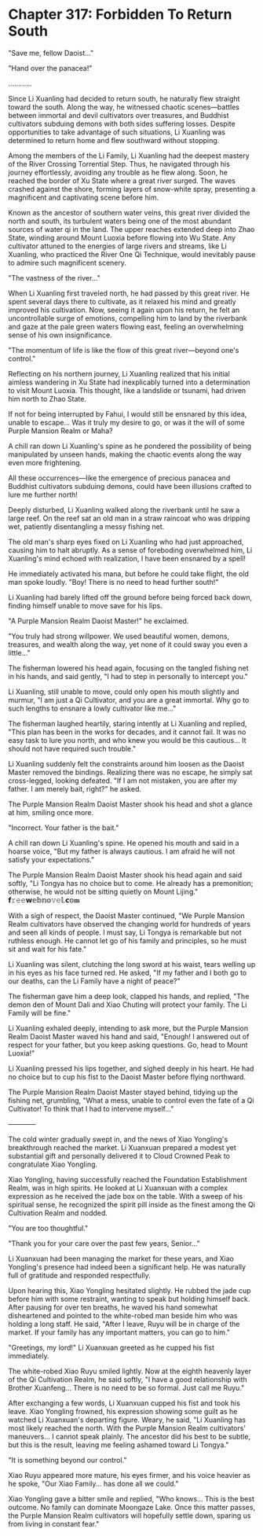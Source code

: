 # Chapter 317: Forbidden To Return South

"Save me, fellow Daoist..."

"Hand over the panacea!"

............

Since Li Xuanling had decided to return south, he naturally flew straight toward the south. Along the way, he witnessed chaotic scenes—battles between immortal and devil cultivators over treasures, and Buddhist cultivators subduing demons with both sides suffering losses. Despite opportunities to take advantage of such situations, Li Xuanling was determined to return home and flew southward without stopping.

Among the members of the Li Family, Li Xuanling had the deepest mastery of the River Crossing Torrential Step. Thus, he navigated through his journey effortlessly, avoiding any trouble as he flew along. Soon, he reached the border of Xu State where a great river surged. The waves crashed against the shore, forming layers of snow-white spray, presenting a magnificent and captivating scene before him.

Known as the ancestor of southern water veins, this great river divided the north and south, its turbulent waters being one of the most abundant sources of water qi in the land. The upper reaches extended deep into Zhao State, winding around Mount Luoxia before flowing into Wu State. Any cultivator attuned to the energies of large rivers and streams, like Li Xuanling, who practiced the River One Qi Technique, would inevitably pause to admire such magnificent scenery.

"The vastness of the river..."

When Li Xuanling first traveled north, he had passed by this great river. He spent several days there to cultivate, as it relaxed his mind and greatly improved his cultivation. Now, seeing it again upon his return, he felt an uncontrollable surge of emotions, compelling him to land by the riverbank and gaze at the pale green waters flowing east, feeling an overwhelming sense of his own insignificance.

"The momentum of life is like the flow of this great river—beyond one's control."

Reflecting on his northern journey, Li Xuanling realized that his initial aimless wandering in Xu State had inexplicably turned into a determination to visit Mount Luoxia. This thought, like a landslide or tsunami, had driven him north to Zhao State.

If not for being interrupted by Fahui, I would still be ensnared by this idea, unable to escape... Was it truly my desire to go, or was it the will of some Purple Mansion Realm or Maha?

A chill ran down Li Xuanling's spine as he pondered the possibility of being manipulated by unseen hands, making the chaotic events along the way even more frightening.

All these occurrences—like the emergence of precious panacea and Buddhist cultivators subduing demons, could have been illusions crafted to lure me further north!

Deeply disturbed, Li Xuanling walked along the riverbank until he saw a large reef. On the reef sat an old man in a straw raincoat who was dripping wet, patiently disentangling a messy fishing net.

The old man's sharp eyes fixed on Li Xuanling who had just approached, causing him to halt abruptly. As a sense of foreboding overwhelmed him, Li Xuanling's mind echoed with realization, I have been ensnared by a spell!

He immediately activated his mana, but before he could take flight, the old man spoke loudly. "Boy! There is no need to head further south!"

Li Xuanling had barely lifted off the ground before being forced back down, finding himself unable to move save for his lips.

"A Purple Mansion Realm Daoist Master!" he exclaimed.

"You truly had strong willpower. We used beautiful women, demons, treasures, and wealth along the way, yet none of it could sway you even a little..."

The fisherman lowered his head again, focusing on the tangled fishing net in his hands, and said gently, "I had to step in personally to intercept you."

Li Xuanling, still unable to move, could only open his mouth slightly and murmur, "I am just a Qi Cultivator, and you are a great immortal. Why go to such lengths to ensnare a lowly cultivator like me..."

The fisherman laughed heartily, staring intently at Li Xuanling and replied, "This plan has been in the works for decades, and it cannot fail. It was no easy task to lure you north, and who knew you would be this cautious... It should not have required such trouble."

Li Xuanling suddenly felt the constraints around him loosen as the Daoist Master removed the bindings. Realizing there was no escape, he simply sat cross-legged, looking defeated. "If I am not mistaken, you are after my father. I am merely bait, right?" he asked.

The Purple Mansion Realm Daoist Master shook his head and shot a glance at him, smiling once more.

"Incorrect. Your father is the bait."

A chill ran down Li Xuanling's spine. He opened his mouth and said in a hoarse voice, "But my father is always cautious. I am afraid he will not satisfy your expectations."

The Purple Mansion Realm Daoist Master shook his head again and said softly, "Li Tongya has no choice but to come. He already has a premonition; otherwise, he would not be sitting quietly on Mount Lijing."
𝗳𝚛𝚎𝚎𝘄𝕖𝕓𝕟𝕠𝚟𝚎𝕝.𝗰𝕠𝐦

With a sigh of respect, the Daoist Master continued, "We Purple Mansion Realm cultivators have observed the changing world for hundreds of years and seen all kinds of people. I must say, Li Tongya is remarkable but not ruthless enough. He cannot let go of his family and principles, so he must sit and wait for his fate."

Li Xuanling was silent, clutching the long sword at his waist, tears welling up in his eyes as his face turned red. He asked, "If my father and I both go to our deaths, can the Li Family have a night of peace?"

The fisherman gave him a deep look, clapped his hands, and replied, "The demon den of Mount Dali and Xiao Chuting will protect your family. The Li Family will be fine."

Li Xuanling exhaled deeply, intending to ask more, but the Purple Mansion Realm Daoist Master waved his hand and said, "Enough! I answered out of respect for your father, but you keep asking questions. Go, head to Mount Luoxia!"

Li Xuanling pressed his lips together, and sighed deeply in his heart. He had no choice but to cup his fist to the Daoist Master before flying northward.

The Purple Mansion Realm Daoist Master stayed behind, tidying up the fishing net, grumbling, "What a mess, unable to control even the fate of a Qi Cultivator! To think that I had to intervene myself..."

————

The cold winter gradually swept in, and the news of Xiao Yongling's breakthrough reached the market. Li Xuanxuan prepared a modest yet substantial gift and personally delivered it to Cloud Crowned Peak to congratulate Xiao Yongling.

Xiao Yongling, having successfully reached the Foundation Establishment Realm, was in high spirits. He looked at Li Xuanxuan with a complex expression as he received the jade box on the table. With a sweep of his spiritual sense, he recognized the spirit pill inside as the finest among the Qi Cultivation Realm and nodded.

"You are too thoughtful."

"Thank you for your care over the past few years, Senior..."

Li Xuanxuan had been managing the market for these years, and Xiao Yongling's presence had indeed been a significant help. He was naturally full of gratitude and responded respectfully.

Upon hearing this, Xiao Yongling hesitated slightly. He rubbed the jade cup before him with some restraint, wanting to speak but holding himself back. After pausing for over ten breaths, he waved his hand somewhat disheartened and pointed to the white-robed man beside him who was holding a long staff. He said, "After I leave, Ruyu will be in charge of the market. If your family has any important matters, you can go to him."

"Greetings, my lord!" Li Xuanxuan greeted as he cupped his fist immediately.

The white-robed Xiao Ruyu smiled lightly. Now at the eighth heavenly layer of the Qi Cultivation Realm, he said softly, "I have a good relationship with Brother Xuanfeng... There is no need to be so formal. Just call me Ruyu."

After exchanging a few words, Li Xuanxuan cupped his fist and took his leave. Xiao Yongling frowned, his expression showing some guilt as he watched Li Xuanxuan's departing figure. Weary, he said, "Li Xuanling has most likely reached the north. With the Purple Mansion Realm cultivators' maneuvers... I cannot speak plainly. The ancestor did his best to be subtle, but this is the result, leaving me feeling ashamed toward Li Tongya."

"It is something beyond our control."

Xiao Ruyu appeared more mature, his eyes firmer, and his voice heavier as he spoke, "Our Xiao Family... has done all we could."

Xiao Yongling gave a bitter smile and replied, "Who knows... This is the best outcome. No family can dominate Moongaze Lake. Once this matter passes, the Purple Mansion Realm cultivators will hopefully settle down, sparing us from living in constant fear."

